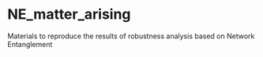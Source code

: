 # NE_matter_arising
Materials to reproduce the results of robustness analysis based on Network Entanglement
